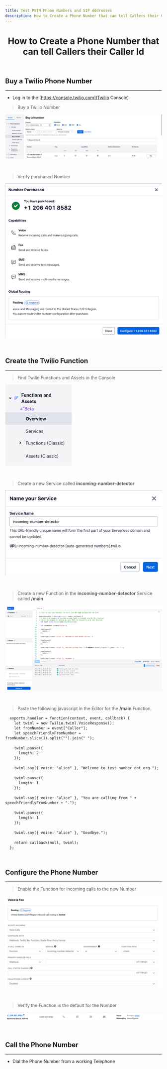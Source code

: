 ```yaml
---
title: Test PSTN Phone Numbers and SIP Addresses
description: How to Create a Phone Number that can tell Callers their Caller Id
---
```


# <center>How to Create a Phone Number that can tell Callers their Caller Id</center>

<br/>

## Buy a Twilio Phone Number

---

  * Log in to the [https://console.twilio.com](Twilio Console)

  > Buy a Twilio Number

  ![Buy a Twilio Number](/assets/images/buy-a-twilio-number.png)

  <br/>

  > Verify purchased Number

  ![Purchased Twilio Number](/assets/images/twilio-number-purchased.png)

<br/>

## Create the Twilio Function  

---

  > Find Twilio Functions and Assets in the Console

  ![Find Twilio Functions and Assets in the Console](/assets/images/find-functions-and-assets.png)

  <br/>

  > Create a new Service called **incoming-number-detector**

  ![Create a New Service](/assets/images/create-a-new-service.png)
  
  <br/>

  > Create a new Function in the **incoming-number-detector** Service called **/main**

  ![Create a New Function called /main](/assets/images/create-a-new-main-function.png)

  <br/>

  > Paste the following javascript in the Editor for the **/main** Function.

  ```
    exports.handler = function(context, event, callback) {  
      let twiml = new Twilio.twiml.VoiceResponse();        
      let fromNumber = event["Caller"];  
      let speechFriendlyFromNumber = fromNumber.slice(1).split("").join(" ");

      twiml.pause({
        length: 2
      });

      twiml.say({ voice: "alice" }, "Welcome to test number dot org.");

      twiml.pause({
        length: 1
      });

      twiml.say({ voice: "alice" }, "You are calling from " + speechFriendlyFromNumber + ".");

      twiml.pause({
        length: 1
      });

      twiml.say({ voice: "alice" }, "Goodbye.");

      return callback(null, twiml);
    };    
  ```
<br/>

## Configure the Phone Number

---

  > Enable the Function for incoming calls to the new Number

  ![Enable the Function for incoming calls to the new Number](/assets/images/enable-the-number-detector-function.png)

  <br/>

  > Verify the Function is the default for the Number

  ![Verify the function is the default for the Number](/assets/images/verify-the-function-is-the-default-for-the-number.png)

<br/>

## Call the Phone Number

---

  * Dial the Phone Number from a working Telephone
